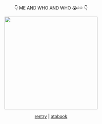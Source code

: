 <p align="center">
👇 ME AND WHO AND WHO 😭💦💦 👇
<p align="center">
<img src="https://file.garden/aKF9NNoKkQpWXJI7/Adobe%20Express%20-%20file.png" width="300" height="300" />
<p align="center">
<a href="https://rentry.co/breastfeeding" target="_blank">rentry</a> | <a href="https://6fu.atabook.org/" target="_blank">atabook</a>


<!--
**Iascivious/Iascivious** is a ✨ _special_ ✨ repository because its `README.md` (this file) appears on your GitHub profile.

Here are some ideas to get you started:

- 🔭 I’m currently working on ...
- 🌱 I’m currently learning ...
- 👯 I’m looking to collaborate on ...
- 🤔 I’m looking for help with ...
- 💬 Ask me about ...
- 📫 How to reach me: ...
- 😄 Pronouns: ...
- ⚡ Fun fact: ...
-->
